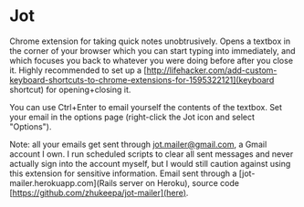 # Jot

Chrome extension for taking quick notes unobtrusively. Opens a textbox in the corner of your browser which you can start typing into immediately, and which focuses you back to whatever you were doing before after you close it. Highly recommended to set up a [http://lifehacker.com/add-custom-keyboard-shortcuts-to-chrome-extensions-for-1595322121](keyboard shortcut) for opening+closing it. 

You can use Ctrl+Enter to email yourself the contents of the textbox. Set your email in the options page (right-click the Jot icon and select "Options"). 

Note: all your emails get sent through jot.mailer@gmail.com, a Gmail account I own. I run scheduled scripts to clear all sent messages and never actually sign into the account myself, but I would still caution against using this extension for sensitive information. Email sent through a [jot-mailer.herokuapp.com](Rails server on Heroku), source code [https://github.com/zhukeepa/jot-mailer](here).
